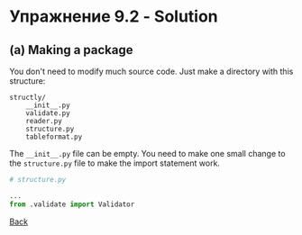 # Упражнение 9.2 - Solution

## (a) Making a package

You don't need to modify much source code.   Just make a directory with
this structure:

```
structly/
    __init__.py
    validate.py
    reader.py
    structure.py
    tableformat.py
```

The `__init__.py` file can be empty.  You need to make one small change to the `structure.py` file to make the import statement work.

```python
# structure.py

...
from .validate import Validator
```



[Back](ex9_2.md)
